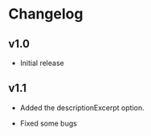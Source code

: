# Changelog

## v1.0
* Initial release

## v1.1
+ Added the descriptionExcerpt option.
* Fixed some bugs